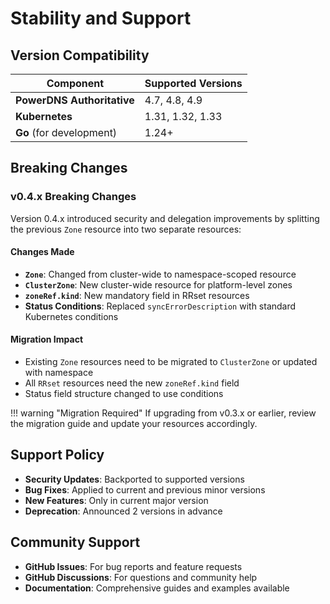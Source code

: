 # Stability and Support

## Version Compatibility

| Component | Supported Versions |
|-----------|-------------------|
| **PowerDNS Authoritative** | 4.7, 4.8, 4.9 |
| **Kubernetes** | 1.31, 1.32, 1.33 |
| **Go** (for development) | 1.24+ |

## Breaking Changes

### v0.4.x Breaking Changes

Version 0.4.x introduced security and delegation improvements by splitting the previous `Zone` resource into two separate resources:

#### Changes Made
- **`Zone`**: Changed from cluster-wide to namespace-scoped resource
- **`ClusterZone`**: New cluster-wide resource for platform-level zones
- **`zoneRef.kind`**: New mandatory field in RRset resources
- **Status Conditions**: Replaced `syncErrorDescription` with standard Kubernetes conditions

#### Migration Impact
- Existing `Zone` resources need to be migrated to `ClusterZone` or updated with namespace
- All `RRset` resources need the new `zoneRef.kind` field
- Status field structure changed to use conditions

!!! warning "Migration Required"
    If upgrading from v0.3.x or earlier, review the migration guide and update your resources accordingly.

## Support Policy

- **Security Updates**: Backported to supported versions
- **Bug Fixes**: Applied to current and previous minor versions
- **New Features**: Only in current major version
- **Deprecation**: Announced 2 versions in advance

## Community Support

- **GitHub Issues**: For bug reports and feature requests
- **GitHub Discussions**: For questions and community help
- **Documentation**: Comprehensive guides and examples available